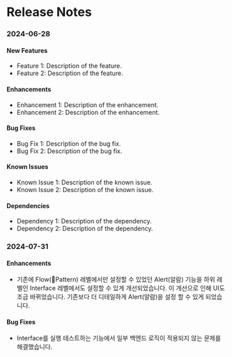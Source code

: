 # Release Notes

<p style="display:none;">

### 2024-06-28

#### New Features

- Feature 1: Description of the feature.
- Feature 2: Description of the feature.

#### Enhancements

- Enhancement 1: Description of the enhancement.
- Enhancement 2: Description of the enhancement.

#### Bug Fixes

- Bug Fix 1: Description of the bug fix.
- Bug Fix 2: Description of the bug fix.

#### Known Issues

- Known Issue 1: Description of the known issue.
- Known Issue 2: Description of the known issue.

#### Dependencies

- Dependency 1: Description of the dependency.
- Dependency 2: Description of the dependency.

</p>

### 2024-07-31

#### Enhancements

- 기존에 Flow(Pattern) 레벨에서만 설정할 수 있었던 Alert(알람) 기능을 하위 레벨인 Interface 레벨에서도 설정할 수 있게 개선되었습니다. 이 개선으로 인해 UI도 조금 바뀌었습니다. 기존보다 더 디테일하게 Alert(알람)을 설정 할 수 있게 되었습니다.

#### Bug Fixes

- Interface를 실행 테스트하는 기능에서 일부 백엔드 로직이 적용되지 않는 문제를 해결했습니다.
